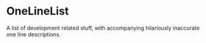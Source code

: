 # OneLineList
A list of development related stuff, with accompanying hilariously inaccurate one line descriptions.
